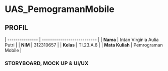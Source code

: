 # UAS_PemogramanMobile

## PROFIL

| --------------- | --------------------------- |
| **Nama**        | Intan Virginia Aulia Putri  |
| **NIM**         | 312310657                   |
| **Kelas**       | TI.23.A.6                   |
| **Mata Kuliah** | Pemrograman Mobile          |

### STORYBOARD, MOCK UP & UI/UX
